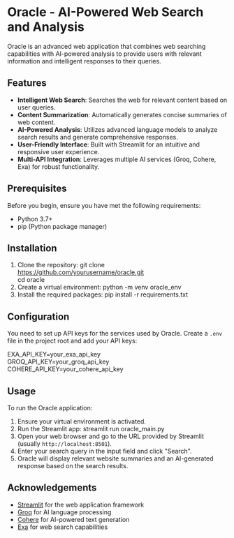 # Oracle - AI-Powered Web Search and Analysis

Oracle is an advanced web application that combines web searching capabilities with AI-powered analysis to provide users with relevant information and intelligent responses to their queries.

## Features

- **Intelligent Web Search**: Searches the web for relevant content based on user queries.
- **Content Summarization**: Automatically generates concise summaries of web content.
- **AI-Powered Analysis**: Utilizes advanced language models to analyze search results and generate comprehensive responses.
- **User-Friendly Interface**: Built with Streamlit for an intuitive and responsive user experience.
- **Multi-API Integration**: Leverages multiple AI services (Groq, Cohere, Exa) for robust functionality.

## Prerequisites

Before you begin, ensure you have met the following requirements:
- Python 3.7+
- pip (Python package manager)

## Installation

1. Clone the repository:
   git clone https://github.com/yourusername/oracle.git<br>
   cd oracle
2. Create a virtual environment:
   python -m venv oracle_env
3. Install the required packages:
   pip install -r requirements.txt

## Configuration

You need to set up API keys for the services used by Oracle. Create a `.env` file in the project root and add your API keys:

EXA_API_KEY=your_exa_api_key <br>
GROQ_API_KEY=your_groq_api_key <br>
COHERE_API_KEY=your_cohere_api_key <br>

## Usage

To run the Oracle application:

1. Ensure your virtual environment is activated.
2. Run the Streamlit app:
   streamlit run oracle_main.py
3. Open your web browser and go to the URL provided by Streamlit (usually `http://localhost:8501`).
4. Enter your search query in the input field and click "Search".
5. Oracle will display relevant website summaries and an AI-generated response based on the search results.

## Acknowledgements

- [Streamlit](https://streamlit.io/) for the web application framework
- [Groq](https://groq.com/) for AI language processing
- [Cohere](https://cohere.ai/) for AI-powered text generation
- [Exa](https://exa.ai/) for web search capabilities
